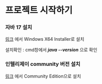 # 프로젝트 시작하기
### 자바 17 설치

[링크](https://www.oracle.com/java/technologies/downloads/#java17) 에서 Windows X64 Installer로 설치

설치확인 : cmd창에서 ***java --version*** 으로 확인

### 인텔리제이 community 버전 설치

[링크](https://www.jetbrains.com/ko-kr/idea/download/#section=windows) 에서 Community Edition으로 설치
